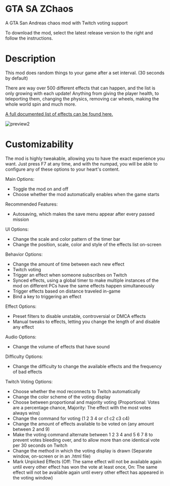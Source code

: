 # GTA SA ZChaos
A GTA San Andreas chaos mod with Twitch voting support

To download the mod, select the latest release version to the right and follow the instructions.

# Description
This mod does random things to your game after a set interval. (30 seconds by default)

There are way over 500 different effects that can happen, and the list is only growing with each update! Anything from giving the player health, to teleporting them, changing the physics, removing car wheels, making the whole world spin and much more.

[A full documented list of effects can be found here.](https://zolika1351.pages.dev/chaos/gtasa)

![preview2](https://user-images.githubusercontent.com/10864159/205428316-ef3e9e9f-4821-4a41-9674-e9bc3e593ee6.jpg)

# Customizability
The mod is highly tweakable, allowing you to have the exact experience you want. Just press F7 at any time, and with the numpad, you will be able to configure any of these options to your heart's content.

Main Options:
- Toggle the mod on and off
- Choose whether the mod automatically enables when the game starts

Recommended Features:
- Autosaving, which makes the save menu appear after every passed mission

UI Options:
- Change the scale and color pattern of the timer bar
- Change the position, scale, color and style of the effects list on-screen

Behavior Options:
- Change the amount of time between each new effect
- Twitch voting
- Trigger an effect when someone subscribes on Twitch
- Synced effects, using a global timer to make multiple instances of the mod on different PCs have the same effects happen simultaneously
- Trigger effects based on distance traveled in-game
- Bind a key to triggering an effect

Effect Options:
- Preset filters to disable unstable, controversial or DMCA effects
- Manual tweaks to effects, letting you change the length of and disable any effect

Audio Options:
- Change the volume of effects that have sound

Difficulty Options:
- Change the difficulty to change the available effects and the frequency of bad effects

Twitch Voting Options:
- Choose whether the mod reconnects to Twitch automatically
- Change the color scheme of the voting display
- Choose between proportional and majority voting (Proportional: Votes are a percentage chance, Majority: The effect with the most votes always wins)
- Change the command for voting (1 2 3 4 or c1 c2 c3 c4)
- Change the amount of effects available to be voted on (any amount between 2 and 9)
- Make the voting command alternate between 1 2 3 4 and 5 6 7 8 to prevent votes bleeding over, and to allow more than one identical vote per 30 seconds on Twitch
- Change the method in which the voting display is drawn (Separate window, on-screen or in an .html file)
- Mark Unpicked Effects (Off: The same effect will not be available again until every other effect has won the vote at least once, On: The same effect will not be available again until every other effect has appeared in the voting window)
